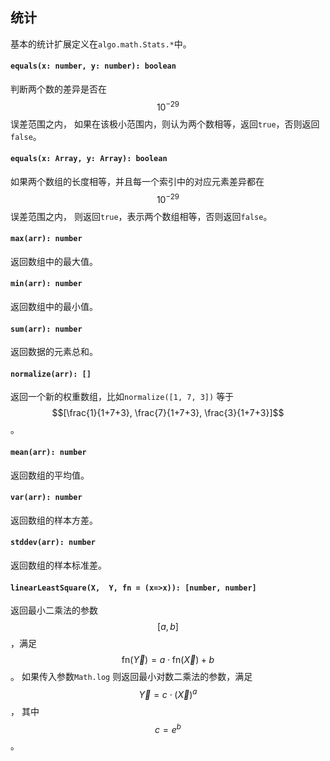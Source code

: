 <a name="math"></a>

<a name="math-stats"></a>
## 统计
基本的统计扩展定义在`algo.math.Stats.*`中。

#### `equals(x: number, y: number): boolean`
判断两个数的差异是否在$$10^{-29}$$误差范围之内，
如果在该极小范围内，则认为两个数相等，返回`true`，否则返回`false`。
#### `equals(x: Array, y: Array): boolean`
如果两个数组的长度相等，并且每一个索引中的对应元素差异都在$$10^{-29}$$误差范围之内，
则返回`true`，表示两个数组相等，否则返回`false`。
#### `max(arr): number`
返回数组中的最大值。
#### `min(arr): number`
返回数组中的最小值。
#### `sum(arr): number`
返回数据的元素总和。
#### `normalize(arr): []`
返回一个新的权重数组，比如`normalize([1, 7, 3])` 等于
$$[\frac{1}{1+7+3}, \frac{7}{1+7+3}, \frac{3}{1+7+3}]$$。
#### `mean(arr): number`
返回数组的平均值。
#### `var(arr): number`
返回数组的样本方差。
#### `stddev(arr): number`
返回数组的样本标准差。
#### `linearLeastSquare(X,  Y, fn = (x=>x)): [number, number]`
返回最小二乘法的参数$$[a, b]$$，满足$$\text{fn}(\vec{Y}) = a \cdot \text{fn}(\vec{X}) + b$$。
如果传入参数`Math.log` 则返回最小对数二乘法的参数，满足$$\vec{Y} = c \cdot (\vec{X})^a$$， 其中 $$c = e^b$$。

<!--[Back to top](#math)-->